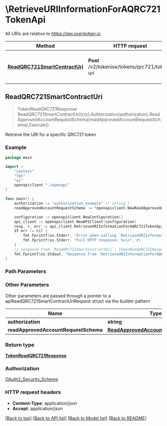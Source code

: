 # \RetrieveURIInformationForAQRC721TokenApi

All URIs are relative to *https://api.overledger.io*

Method | HTTP request | Description
------------- | ------------- | -------------
[**ReadQRC721SmartContractUri**](RetrieveURIInformationForAQRC721TokenApi.md#ReadQRC721SmartContractUri) | **Post** /v2/tokenise/tokens/qrc721/token-uri | Retrieve the URI for a specific QRC721 token



## ReadQRC721SmartContractUri

> TokenReadQRC721Response ReadQRC721SmartContractUri(ctx).Authorization(authorization).ReadApprovedAccountRequestSchema(readApprovedAccountRequestSchema).Execute()

Retrieve the URI for a specific QRC721 token



### Example

```go
package main

import (
    "context"
    "fmt"
    "os"
    openapiclient "./openapi"
)

func main() {
    authorization := "authorization_example" // string | 
    readApprovedAccountRequestSchema := *openapiclient.NewReadApprovedAccountRequestSchema() // ReadApprovedAccountRequestSchema | 

    configuration := openapiclient.NewConfiguration()
    api_client := openapiclient.NewAPIClient(configuration)
    resp, r, err := api_client.RetrieveURIInformationForAQRC721TokenApi.ReadQRC721SmartContractUri(context.Background()).Authorization(authorization).ReadApprovedAccountRequestSchema(readApprovedAccountRequestSchema).Execute()
    if err != nil {
        fmt.Fprintf(os.Stderr, "Error when calling `RetrieveURIInformationForAQRC721TokenApi.ReadQRC721SmartContractUri``: %v\n", err)
        fmt.Fprintf(os.Stderr, "Full HTTP response: %v\n", r)
    }
    // response from `ReadQRC721SmartContractUri`: TokenReadQRC721Response
    fmt.Fprintf(os.Stdout, "Response from `RetrieveURIInformationForAQRC721TokenApi.ReadQRC721SmartContractUri`: %v\n", resp)
}
```

### Path Parameters



### Other Parameters

Other parameters are passed through a pointer to a apiReadQRC721SmartContractUriRequest struct via the builder pattern


Name | Type | Description  | Notes
------------- | ------------- | ------------- | -------------
 **authorization** | **string** |  | 
 **readApprovedAccountRequestSchema** | [**ReadApprovedAccountRequestSchema**](ReadApprovedAccountRequestSchema.md) |  | 

### Return type

[**TokenReadQRC721Response**](TokenReadQRC721Response.md)

### Authorization

[OAuth2_Security_Scheme](../README.md#OAuth2_Security_Scheme)

### HTTP request headers

- **Content-Type**: application/json
- **Accept**: application/json

[[Back to top]](#) [[Back to API list]](../README.md#documentation-for-api-endpoints)
[[Back to Model list]](../README.md#documentation-for-models)
[[Back to README]](../README.md)

